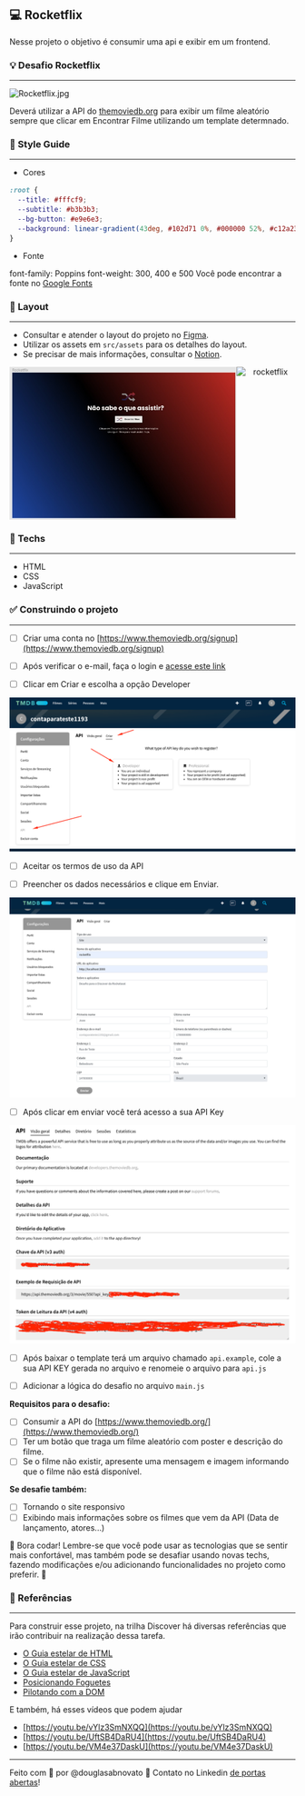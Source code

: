 ## 💻 Rocketflix

Nesse projeto o objetivo é consumir uma api e exibir em um frontend.

### 💡 Desafio Rocketflix

---

![Rocketflix.jpg](./.github/rocketflix.gif)

Deverá utilizar a API do [themoviedb.org](http://themoviedb.org/) para exibir um filme aleatório sempre que clicar em Encontrar Filme utilizando um template determnado.

### 🎨 Style Guide

---

- Cores 
```css
:root {
  --title: #fffcf9;
  --subtitle: #b3b3b3;
  --bg-button: #e9e6e3;
  --background: linear-gradient(43deg, #102d71 0%, #000000 52%, #c12a23 100%);
}
```

- Fonte

font-family: Poppins 
font-weight: 300, 400 e 500
Você pode encontrar a fonte no [Google Fonts](https://fonts.google.com/) 

### 🚀 Layout

---

- Consultar e atender o layout do projeto no [Figma](https://www.figma.com/file/9HFoO4wNB150gRSV4v0Qse/DD-%2F-Rocketflix/duplicate).
- Utilizar os assets em `src/assets` para os detalhes do layout.
- Se precisar de mais informações, consultar o [Notion](https://www.notion.so/Desafio-Rocketflix-5ca1c56b5e52473eb12e8b2bc3ab1b8d). 

<p align="center" style="display: flex; align-items: flex-start; justify-content: center;"> 
  <img alt="rocketflix" title="#rocketflix" src="./.github/rocketflix-1.jpg" width="400px"> 
  <img alt="rocketflix" title="#rocketflix" src="./.github/rocketflix-2.png" width="400px"> 
</p> 

### 🚀 Techs

---

- HTML
- CSS
- JavaScript

### ✅ Construindo o projeto

---

- [ ] Criar uma conta no [https://www.themoviedb.org/signup](https://www.themoviedb.org/signup)

- [ ] Após verificar o e-mail, faça o login e [acesse este link](https://www.themoviedb.org/settings/api/request)

- [ ] Clicar em Criar e escolha a opção Developer

![criar](/.github/criar.png)

- [ ] Aceitar os termos de uso da API

- [ ] Preencher os dados necessários e clique em Enviar.

![preencher](/.github/preencher.png)

- [ ] Após clicar em enviar você terá acesso a sua API Key

![api-key](/.github/api-key.png)

- [ ] Após baixar o template terá um arquivo chamado `api.example`, cole a sua API KEY gerada no arquivo e renomeie o arquivo para `api.js`

- [ ] Adicionar a lógica do desafio no arquivo `main.js`

**Requisitos para o desafio:**

- [ ] Consumir a API do [https://www.themoviedb.org/](https://www.themoviedb.org/)
- [ ] Ter um botão que traga um filme aleatório com poster e descrição do filme.
- [ ] Se o filme não existir, apresente uma mensagem e imagem informando que o filme não está disponível.

**Se desafie também:**

- [ ] Tornando o site responsivo
- [ ] Exibindo mais informações sobre os filmes que vem da API (Data de lançamento, atores...)

🚀 Bora codar! Lembre-se que você pode usar as tecnologias que se sentir mais confortável, mas também pode se desafiar usando novas techs, fazendo modificações e/ou adicionando funcionalidades no projeto como preferir. 🚀

### 📅 Referências

---

Para construir esse projeto, na trilha Discover há diversas referências que irão contribuir na realização dessa tarefa.

- [O Guia estelar de HTML](https://app.rocketseat.com.br/node/o-guia-estelar-de-html)
- [O Guia estelar de CSS](https://app.rocketseat.com.br/node/o-guia-estelar-de-css)
- [O Guia estelar de JavaScript](https://app.rocketseat.com.br/node/o-guia-estelar-de-java-script)
- [Posicionando Foguetes](https://app.rocketseat.com.br/node/posicionando-foguetes)
- [Pilotando com a DOM](https://app.rocketseat.com.br/node/pilotando-com-a-dom)

E também, há esses vídeos que podem ajudar

- [https://youtu.be/vYlz3SmNXQQ](https://youtu.be/vYlz3SmNXQQ)
- [https://youtu.be/UftSB4DaRU4](https://youtu.be/UftSB4DaRU4)
- [https://youtu.be/VM4e37DaskU](https://youtu.be/VM4e37DaskU)

---

Feito com 💜 por @douglasabnovato 👋 Contato no Linkedin [de portas abertas](https://www.linkedin.com/in/douglasabnovato/)!
